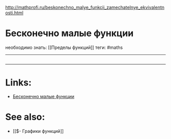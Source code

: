 http://mathprofi.ru/beskonechno_malye_funkcii_zamechatelnye_ekvivalentnosti.html

# Бесконечно малые функции
необходимо знать: [[Пределы функций]]
теги: #maths 

---
## 


---

# Links:
- [Бесконечно малые функции](http://mathprofi.ru/beskonechno_malye_funkcii_zamechatelnye_ekvivalentnosti.html)

# See also:
- [[$- Графики функций]]

